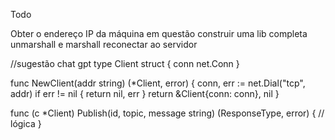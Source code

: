 Todo

Obter o endereço IP da máquina em questão
construir uma lib completa
unmarshall e marshall
reconectar ao servidor


//sugestão chat gpt
type Client struct {
    conn net.Conn
}

func NewClient(addr string) (*Client, error) {
    conn, err := net.Dial("tcp", addr)
    if err != nil {
        return nil, err
    }
    return &Client{conn: conn}, nil
}

func (c *Client) Publish(id, topic, message string) (ResponseType, error) {
    // lógica
}